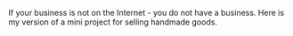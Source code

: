 If your business is not on the Internet - you do not have a business. Here is my version of a mini project for selling handmade goods.
